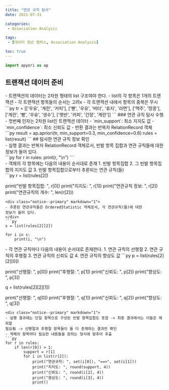 ```yaml
---
title: "연관 규칙 탐사"
date: 2021-07-31

categories:
 - Association Analysis

tags:
 - [데이터 청년 캠퍼스, Association Analysis]

toc: true
---
```

```py
import apyori as ap
```  

## 트랜잭션 데이터 준비  
<div class="notice--primary" markdown="1">
- 트랜잭션의 데이터는 2차원 형태의 list 구조여야 한다.
- list의 각 항목은 1개의 트랜잭션
- 각 트랜잭션 항목들의 순서는 고려x
- 각 트랜잭션 내에서 항목의 중복은 무시
</div>
```py
tr = [['우유', '계란', '커피'],
      ['빵', '우유', '버터', '휴지', '라면'],
      ['맥주', '땅콩'],
      ['계란', '빵', '우유', '생수'],
      ['햇반', '커피', '간장', '계란']]
```  
### 연관 규칙 탐사 수행  
<div class="notice--primary" markdown="1">
- 첫번째 인자는 2차원 list인 트랜잭션 데이터  
- `min_support`: 최소 지지도 값  
- `min_confidence`: 최소 신뢰도 값  
- 반환 결과는 반복자 RelationRecord 객체
</div>
```py
result = ap.apriori(tr, min_support=0.3, min_confidence=0.6)
rules = list(result)
```  
## 탐사한 연관 규칙 정보 확인  
<div class="notice--primary" markdown="1">
- 실행 결과는 반복자 RelationRecord 객체로서, 
빈발 항목 집합과 연관 규칙들에 대한 정보가 들어 있다.  
</div>
```py
for r in rules:
    print(r, "\n")
```  
<div class="notice--primary" markdown="1">
- 객체의 각 항목에는 다음의 내용이 순서대로 존재  
  1. 빈발 항목집합  
  2. 그 빈발 항목집합의 지지도 값  
  3. 빈발 항목집합으로부터 추론되는 연관 규칙(들)  
</div>  
```py
r = list(rules[2])

print("빈발 항목집합: ", r[0])
print("지지도: ", r[1])
print("연관규칙 정보: ", r[2])
print("연관규칙의 개수: ", len(r[2]))
```  
<div class="notice--primary" markdown="1">
- 추론된 연관규칙들은 OrderedStatistic 객체로서, 각 연관규칙(들)에 대한 
정보가 들어 있다.  
</div>  
```py
s = list(rules[2][2])

for i in s:
    print(i, "\n")
```  
<div class="notice--primary" markdown="1">
- 각 연관 규칙마다 다음의 내용이 순서대로 존재한다.  
  1. 연관 규칙의 선행절  
  2. 연관 규칙의 후행절  
  3. 연관 규칙의 신뢰도 값  
  4. 연관 규칙의 향상도 값  
```py
p = list(rules[2][2][0])

print("선행절: ", p[0])
print("후행절: ", p[1])
print("신뢰도: ", p[2])
print("향상도: ", p[3])

q = list(rules[2][2][1])

print("선행절: ", q[0])
print("후행절: ", q[1])
print("신뢰도: ", q[2])
print("향상도: ", q[3])
```  
<div class="notice--primary" markdown="1">
- 실행 결과에는 단일 항목으로 구성된 빈발 항목집합도 포함 -> 최종 결과에서는 이들은 제외할
필요有 -> 선행절과 후행절 항목들이 둘 다 존재하는 결과만 확인  
- 객체의 항목마다 필요한 내용들을 원하는 형식에 맞추어 추출  
```py
for r in rules:
    if len(r[0]) > 1:
        support = r[1]
        for i in list(r[2]):
            print("연관규칙: ", set(i[0]), "==>", set(i[1]))
            print("지지도: ", round(support, 4))
            print("신뢰도: ", round(i[2], 4))
            print("향상도: ", round(i[3], 4))
            print()
```  
